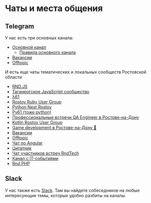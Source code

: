 # Чаты и места общения

## Telegram

У нас есть три основных канала:

- [Основной канал](https://tglink.ru/it61)
  - [Правила основного канала](./tg_rules.md)
- [Вакансии](https://tglink.ru/it_61job)
- [Offtopic](https://tglink.ru/it61_offtopic)

И есть еще чаты тематических и локальных сообществ Ростовской области

- [RND.JS](https://tglink.ru/jsweekdays)
- [Таганрогское JavaScript сообщество](https://tglink.ru/js_tgn)
- [&#955;61](https://tglink.ru/lambda61)
- [Rostov Ruby User Group](https://tglink.ru/rndrug)
- [Python Nest Rostov](https://tglink.ru/PythonRostov)
- [Py61 (тоже python)](https://tglink.ru/py_61)
- [Профессиональные встречи QA Engineer в Ростове-на-Дону](https://tglink.ru/usetalk)
- [Kotlin Rostov User Group](https://tglink.ru/rndkotlin)
- [Game development в Ростове-на-Дону 👾](https://tglink.ru/gamedevrnd)
- [Вакансии](https://tglink.ru/it_61job)
- [Offtopic](https://tglink.ru/it61_offtopic)
- [Чат по Angular](https://tglink.ru/ngrostov)
- [Цитатник](https://tglink.ru/it61_quotes)
- [Чат участников встреч RndTech](https://tglink.ru/rndtechchat)
- [Канал с IT-событиями](https://tglink.ru/rndtechevents)
- [Rnd PHP](https://tglink.ru/rndphp)

## Slack

У нас также есть [Slack](https://it61.slack.com). Там вы найдете собеседников на любые интересующие темы, которые удобно разбиты на каналы.
